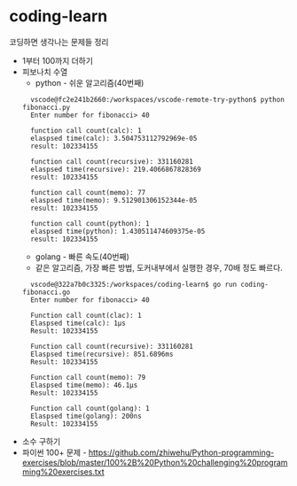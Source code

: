 # coding-learn

코딩하면 생각나는 문제들 정리
* 1부터 100까지 더하기
* 피보나치 수열
  - python - 쉬운 알고리즘(40번째)
  ```
    vscode@fc2e241b2660:/workspaces/vscode-remote-try-python$ python fibonacci.py
    Enter number for fibonacci> 40

    function call count(calc): 1
    elaspsed time(calc): 3.504753112792969e-05
    result: 102334155

    function call count(recursive): 331160281
    elaspsed time(recursive): 219.4066867828369
    result: 102334155

    function call count(memo): 77
    elaspsed time(memo): 9.512901306152344e-05
    result: 102334155

    function call count(python): 1
    elaspsed time(python): 1.430511474609375e-05
    result: 102334155
  ```
  - golang - 빠른 속도(40번째)
  - 같은 알고리즘, 가장 빠른 방법, 도커내부에서 실행한 경우, 70배 정도 빠르다.
  ```
    vscode@322a7b0c3325:/workspaces/coding-learn$ go run coding-fibonacci.go
    Enter number for fibonacci> 40

    Function call count(clac): 1
    Elaspsed time(calc): 1µs
    Result: 102334155

    Function call count(recursive): 331160281
    Elaspsed time(recursive): 851.6896ms
    Result: 102334155

    Function call count(memo): 79
    Elaspsed time(memo): 46.1µs
    Result: 102334155

    Function call count(golang): 1
    Elaspsed time(golang): 200ns
    Result: 102334155
  ```
* 소수 구하기
* 파이썬 100+ 문제 - https://github.com/zhiwehu/Python-programming-exercises/blob/master/100%2B%20Python%20challenging%20programming%20exercises.txt



